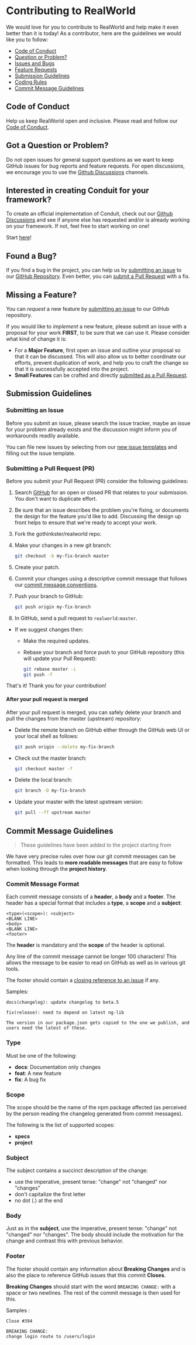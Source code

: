 # Contributing to RealWorld

We would love for you to contribute to RealWorld and help make it even better than it is
today! As a contributor, here are the guidelines we would like you to follow:

- [Code of Conduct](#coc)
- [Question or Problem?](#question)
- [Issues and Bugs](#issue)
- [Feature Requests](#feature)
- [Submission Guidelines](#submit)
- [Coding Rules](#rules)
- [Commit Message Guidelines](#commit)

## <a name="coc"></a> Code of Conduct

Help us keep RealWorld open and inclusive. Please read and follow our [Code of Conduct][coc].

## <a name="question"></a> Got a Question or Problem?

Do not open issues for general support questions as we want to keep GitHub issues for bug reports and feature requests.
For open discussions, we encourage you to use the [Github Discussions][github-discussions] channels.

## <a name="issue"></a> Interested in creating Conduit for your framework?

To create an official implementation of Conduit, check out our [Github Discussions](https://github.com/gothinkster/realworld/discussions/categories/wip-implementations) and see if anyone else has requested and/or is already working on your framework.
If not, feel free to start working on one!

Start [here][github-spec]!

## <a name="issue"></a> Found a Bug?

If you find a bug in the project, you can help us by
[submitting an issue][github-issue] to our [GitHub Repository][github]. Even better, you can
[submit a Pull Request](#submit-pr) with a fix.

## <a name="feature"></a> Missing a Feature?

You can _request_ a new feature by [submitting an issue](#submit-issue) to our GitHub
repository.

If you would like to _implement_ a new feature, please submit an issue with
a proposal for your work **FIRST**, to be sure that we can use it.
Please consider what kind of change it is:

- For a **Major Feature**, first open an issue and outline your proposal so that it can be
  discussed. This will also allow us to better coordinate our efforts, prevent duplication of work,
  and help you to craft the change so that it is successfully accepted into the project.
- **Small Features** can be crafted and directly [submitted as a Pull Request](#submit-pr).

## <a name="submit"></a> Submission Guidelines

### <a name="submit-issue"></a> Submitting an Issue

Before you submit an issue, please search the issue tracker, maybe an issue for your problem already exists and the discussion might inform you of workarounds readily available.

You can file new issues by selecting from our [new issue templates][github-choose] and filling out the issue template.

### <a name="submit-pr"></a> Submitting a Pull Request (PR)

Before you submit your Pull Request (PR) consider the following guidelines:

1. Search [GitHub](https://github.com/gothinkster/realworld/pulls) for an open or closed PR
   that relates to your submission. You don't want to duplicate effort.
1. Be sure that an issue describes the problem you're fixing, or documents the design for the feature you'd like to add.
   Discussing the design up front helps to ensure that we're ready to accept your work.
1. Fork the gothinkster/realworld repo.
1. Make your changes in a new git branch:

   ```bash
   git checkout -b my-fix-branch master
   ```

1. Create your patch.

1. Commit your changes using a descriptive commit message that follows our
   [commit message conventions](#commit).

1. Push your branch to GitHub:

   ```bash
   git push origin my-fix-branch
   ```

1. In GitHub, send a pull request to `realworld:master`.

- If we suggest changes then:

  - Make the required updates.
  - Rebase your branch and force push to your GitHub repository (this will update your Pull Request):

    ```bash
    git rebase master -i
    git push -f
    ```

That's it! Thank you for your contribution!

#### After your pull request is merged

After your pull request is merged, you can safely delete your branch and pull the changes
from the master (upstream) repository:

- Delete the remote branch on GitHub either through the GitHub web UI or your local shell as follows:

  ```bash
  git push origin --delete my-fix-branch
  ```

- Check out the master branch:

  ```bash
  git checkout master -f
  ```

- Delete the local branch:

  ```bash
  git branch -D my-fix-branch
  ```

- Update your master with the latest upstream version:

  ```bash
  git pull --ff upstream master
  ```

## <a name="commit"></a> Commit Message Guidelines

> These guidelines have been added to the project starting from <include date>

We have very precise rules over how our git commit messages can be formatted. This leads to **more
readable messages** that are easy to follow when looking through the **project history**.

### Commit Message Format

Each commit message consists of a **header**, a **body** and a **footer**. The header has a special
format that includes a **type**, a **scope** and a **subject**:

```
<type>(<scope>): <subject>
<BLANK LINE>
<body>
<BLANK LINE>
<footer>
```

The **header** is mandatory and the **scope** of the header is optional.

Any line of the commit message cannot be longer 100 characters! This allows the message to be easier
to read on GitHub as well as in various git tools.

The footer should contain a [closing reference to an issue](https://help.github.com/articles/closing-issues-via-commit-messages/) if any.

Samples:

```
docs(changelog): update changelog to beta.5
```

```
fix(release): need to depend on latest ng-lib

The version in our package.json gets copied to the one we publish, and users need the latest of these.
```

### Type

Must be one of the following:

- **docs**: Documentation only changes
- **feat**: A new feature
- **fix**: A bug fix

### Scope

The scope should be the name of the npm package affected (as perceived by the person reading the changelog generated from commit messages).

The following is the list of supported scopes:

- **specs**
- **project**

### Subject

The subject contains a succinct description of the change:

- use the imperative, present tense: "change" not "changed" nor "changes"
- don't capitalize the first letter
- no dot (.) at the end

### Body

Just as in the **subject**, use the imperative, present tense: "change" not "changed" nor "changes".
The body should include the motivation for the change and contrast this with previous behavior.

### Footer

The footer should contain any information about **Breaking Changes** and is also the place to
reference GitHub issues that this commit **Closes**.

**Breaking Changes** should start with the word `BREAKING CHANGE:` with a space or two newlines. The rest of the commit message is then used for this.

Samples :

```
Close #394
```

```
BREAKING CHANGE:
change login route to /users/login
```

[coc]: https://github.com/gothinkster/realworld/blob/master/CODE_OF_CONDUCT.md
[github]: https://github.com/gothinkster/realworld
[github-issue]: https://github.com/gothinkster/realworld/issues/new?assignees=&labels=bug&template=---bug-report.md&title=
[github-feature]: https://github.com/gothinkster/realworld/issues/new?assignees=&labels=enhancement&template=---feature-request.md&title=
[github-choose]: https://github.com/gothinkster/realworld/issues/new/choose
[github-discussions]: https://github.com/gothinkster/realworld/discussions
[github-spec]: https://github.com/gothinkster/realworld/tree/master/spec
